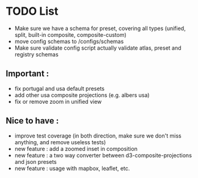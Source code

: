 # TODO List

- Make sure we have a schema for preset, covering all types (unified, split, built-in composite, composite-custom)
- move config schemas to /configs/schemas
- Make sure validate config script actually validate atlas, preset and registry schemas

## Important :
- fix portugal and usa default presets
- add other usa composite projections (e.g. albers usa)
- fix or remove zoom in unified view

## Nice to have :
- improve test coverage (in both direction, make sure we don't miss anything, and remove useless tests)
- new feature : add a zoomed inset in composition
- new feature : a two way converter between d3-composite-projections and json presets
- new feature : usage with mapbox, leaflet, etc.
